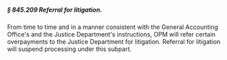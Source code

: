 ##### § 845.209 Referral for litigation. #####

From time to time and in a manner consistent with the General Accounting Office's and the Justice Department's instructions, OPM will refer certain overpayments to the Justice Department for litigation. Referral for litigation will suspend processing under this subpart.